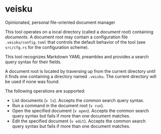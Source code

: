 # veisku

Opinionated, personal file-oriented document manager

This tool operates on a local directory (called a *document root*) containing *documents*. A document root may contain a configuration file `.veisku/config.toml` that controls the default behavior of the tool (see `src/cfg.rs` for the configuration scheme).

This tool recognizes Markdown YAML preambles and provides a search query syntax for their fields.

A document root is located by traversing up from the current directory until it finds one containing a directory named `.veisku`. The current directory will be used if none was found.

The following operations are supported:

 - List documents (`v ls`). Accepts the common search query syntax.
 - Run a command in the document root (`v run`).
 - Open the specified document (`v open`). Accepts the common search query syntax but fails if more than one document matches.
 - Edit the specified document (`v edit`). Accepts the common search query syntax but fails if more than one document matches.
